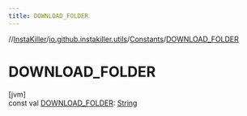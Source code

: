 ```yaml
---
title: DOWNLOAD_FOLDER
---
```

//[InstaKiller](../../../index.html)/[io.github.instakiller.utils](../index.html)/[Constants](index.html)/[DOWNLOAD_FOLDER](-d-o-w-n-l-o-a-d_-f-o-l-d-e-r.html)



# DOWNLOAD_FOLDER



[jvm]\
const val [DOWNLOAD_FOLDER](-d-o-w-n-l-o-a-d_-f-o-l-d-e-r.html): [String](https://kotlinlang.org/api/latest/jvm/stdlib/kotlin/-string/index.html)




